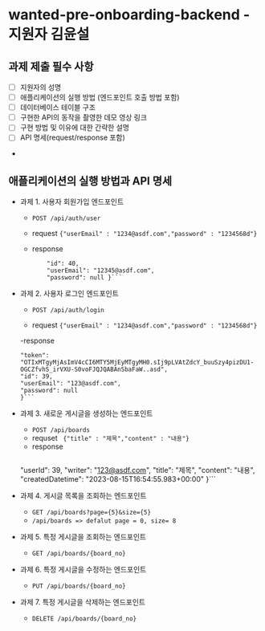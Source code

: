 # wanted-pre-onboarding-backend - 지원자 김윤설
## 과제 제출 필수 사항
- [ ] 지원자의 성명
- [ ] 애플리케이션의 실행 방법 (엔드포인트 호출 방법 포함)
- [ ] 데이터베이스 테이블 구조
- [ ] 구현한 API의 동작을 촬영한 데모 영상 링크
- [ ] 구현 방법 및 이유에 대한 간략한 설명
- [ ] API 명세(request/response 포함)
- 
## 애플리케이션의 실행 방법과 API 명세
- 과제 1. 사용자 회원가입 엔드포인트
    - `POST /api/auth/user`
 
  - request
      ```{"userEmail" : "1234@asdf.com","password" : "1234568d"}```
  
  - response
    ```{ "token": null,
        "id": 40,
        "userEmail": "12345@asdf.com",
        "password": null }```
- 과제 2. 사용자 로그인 엔드포인트
    - `POST /api/auth/login`
      
    - request
      ```{"userEmail" : "1234@asdf.com","password" : "1234568d"}```

    -response
    ```{
    "token":   "OTIxMTgyMjAsImV4cCI6MTY5MjEyMTgyMH0.sIj9pLVAtZdcY_buuSzy4pizDU1-OGCZfvhS_irVXU-S0voFJQJQABAnSbaFaW..asd",
    "id": 39,
    "userEmail": "123@asdf.com",
    "password": null
    }```
  
- 과제 3. 새로운 게시글을 생성하는 엔드포인트
    - `POST /api/boards`
    - requset
      ``` {"title" : "제목","content" : "내용"}```
    - response
      ```{"boardNo": 41,
    "userId": 39,
    "writer": "123@asdf.com",
    "title": "제목",
    "content": "내용",
    "createdDatetime": "2023-08-15T16:54:55.983+00:00" }```
  
- 과제 4. 게시글 목록을 조회하는 엔드포인트
    - `GET /api/boards?page={5}&size={5}`
    - `/api/boards => defalut page = 0, size= 8` 

- 과제 5. 특정 게시글을 조회하는 엔드포인트
    - `GET /api/boards/{board_no}`

- 과제 6. 특정 게시글을 수정하는 엔드포인트
    - `PUT /api/boards/{board_no}`   
- 과제 7. 특정 게시글을 삭제하는 엔드포인트
    - `DELETE /api/boards/{board_no}`
